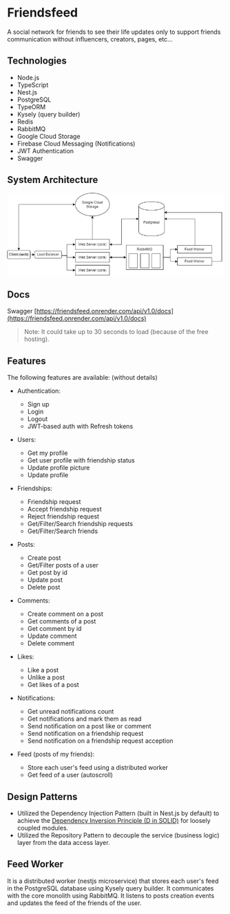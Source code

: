# Friendsfeed

A social network for friends to see their life updates only to support friends communication without influencers, creators, pages, etc...

## Technologies

* Node.js
* TypeScript
* Nest.js
* PostgreSQL
* TypeORM
* Kysely (query builder)
* Redis
* RabbitMQ
* Google Cloud Storage
* Firebase Cloud Messaging (Notifications)
* JWT Authentication
* Swagger

## System Architecture

![system-arch.png](.github/system-arch.png)

## Docs

Swagger [https://friendsfeed.onrender.com/api/v1.0/docs](https://friendsfeed.onrender.com/api/v1.0/docs)
> Note: It could take up to 30 seconds to load (because of the free hosting).

## Features

The following features are available: (without details)

* Authentication:
  * Sign up
  * Login
  * Logout
  * JWT-based auth with Refresh tokens

* Users:
  * Get my profile
  * Get user profile with friendship status
  * Update profile picture
  * Update profile

* Friendships:
  * Friendship request
  * Accept friendship request
  * Reject friendship request
  * Get/Filter/Search friendship requests
  * Get/Filter/Search friends

* Posts:
  * Create post
  * Get/Filter posts of a user
  * Get post by id
  * Update post
  * Delete post

* Comments:
  * Create comment on a post
  * Get comments of a post
  * Get comment by id
  * Update comment
  * Delete comment

* Likes:
  * Like a post
  * Unlike a post
  * Get likes of a post

* Notifications:
  * Get unread notifications count
  * Get notifications and mark them as read
  * Send notification on a post like or comment
  * Send notification on a friendship request
  * Send notification on a friendship request acception

* Feed (posts of my friends):
  * Store each user's feed using a distributed worker
  * Get feed of a user (autoscroll)
 
## Design Patterns

* Utilized the Dependency Injection Pattern (built in Nest.js by default) to achieve the [Dependency Inversion Principle (D in SOLID)](https://martinfowler.com/bliki/InversionOfControl.html) for loosely coupled modules.
* Utilized the Repository Pattern to decouple the service (business logic) layer from the data access layer.

## Feed Worker

It is a distributed worker (nestjs microservice) that stores each user's feed in the PostgreSQL database using Kysely query builder. It communicates with the core monolith using RabbitMQ. It listens to posts creation events and updates the feed of the friends of the user. 
